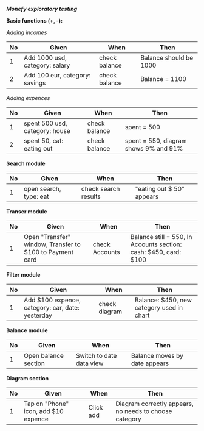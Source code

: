 ***Monefy exploratory testing***

**Basic functions (+, -):**

*Adding incomes*

|  No | Given   | When   |  Then | 
|---|---|---|---|
| 1 |  Add 1000 usd, category: salary |  check balance | Balance should be 1000  |  
| 2 | Add 100 eur, category: savings | check balance | Balance = 1100 |

*Adding expences*

|  No | Given   | When   |  Then | 
|---|---|---|---|
| 1 | spent 500 usd, category: house | check balance | spent = 500 |
| 2 | spent 50, cat: eating out | check balance | spent = 550, diagram shows 9% and 91% |



**Search module**

|  No | Given   | When   |  Then | 
|---|---|---|---|
| 1 | open search, type: eat | check search results | "eating out $ 50" appears |




**Transer module**

|  No | Given   | When   |  Then | 
|---|---|---|---|
| 1 | Open "Transfer" window, Transfer to $100 to Payment card | check Accounts | Balance still = 550, In Accounts section: cash: $450, card: $100 |



**Filter module**

|  No | Given   | When   |  Then | 
|---|---|---|---|
| 1 | Add $100 expence, category: car, date: yesterday | check diagram |  Balance: $450, new category used in chart |



**Balance module**

|  No | Given   | When   |  Then | 
|---|---|---|---|
| 1 | Open balance section | Switch to date data view | Balance moves by date appears |


**Diagram section**

|  No | Given   | When   |  Then | 
|---|---|---|---|
| 1 | Tap on "Phone" icon, add $10 expence | Click add | Diagram correctly appears, no needs to choose category |

